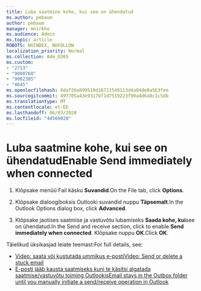 ```yaml
---
title: Luba saatmine kohe, kui see on ühendatud
ms.author: pebaum
author: pebaum
manager: mnirkhe
ms.audience: Admin
ms.topic: article
ROBOTS: NOINDEX, NOFOLLOW
localization_priority: Normal
ms.collection: Adm_O365
ms.custom:
- "2713"
- "9000768"
- "9002385"
- "4645"
ms.openlocfilehash: 6daf26a899519d16711548113d4a04de0a563fee
ms.sourcegitcommit: 497705a43e9317bf1d7519223f90a4d6a8c1c5db
ms.translationtype: MT
ms.contentlocale: et-EE
ms.lasthandoff: 06/03/2020
ms.locfileid: "44569028"
---
```

# <a name="enable-send-immediately-when-connected"></a><span data-ttu-id="fa9f8-102">Luba saatmine kohe, kui see on ühendatud</span><span class="sxs-lookup"><span data-stu-id="fa9f8-102">Enable Send immediately when connected</span></span>
 
1. <span data-ttu-id="fa9f8-103">Klõpsake menüü Fail käsku **Suvandid**.</span><span class="sxs-lookup"><span data-stu-id="fa9f8-103">On the File tab, click **Options**.</span></span>

2. <span data-ttu-id="fa9f8-104">Klõpsake dialoogiboksis Outlooki suvandid nuppu **Täpsemalt**.</span><span class="sxs-lookup"><span data-stu-id="fa9f8-104">In the Outlook Options dialog box, click **Advanced**.</span></span>

3. <span data-ttu-id="fa9f8-105">Klõpsake jaotises saatmise ja vastuvõtu lubamiseks **Saada kohe, kui**see on ühendatud.</span><span class="sxs-lookup"><span data-stu-id="fa9f8-105">In the Send and receive section, click to enable **Send immediately when connected**.</span></span> <span data-ttu-id="fa9f8-106">Klõpsake nuppu **OK**.</span><span class="sxs-lookup"><span data-stu-id="fa9f8-106">Click **OK**.</span></span>

<span data-ttu-id="fa9f8-107">Täielikud üksikasjad leiate teemast:</span><span class="sxs-lookup"><span data-stu-id="fa9f8-107">For full details, see:</span></span>
- [<span data-ttu-id="fa9f8-108">Video: saata või kustutada ummikus e-posti</span><span class="sxs-lookup"><span data-stu-id="fa9f8-108">Video: Send or delete a stuck email</span></span>](https://support.office.com/article/Video-Send-or-delete-an-email-stuck-in-your-outbox-26d5d34a-4e5f-444a-a9e8-44db04a94dec) 
- [<span data-ttu-id="fa9f8-109">E-posti jääb kausta saatmiseks kuni te käsitsi algatada saatmise/vastuvõtu toiming Outlookis</span><span class="sxs-lookup"><span data-stu-id="fa9f8-109">Email stays in the Outbox folder until you manually initiate a send/receive operation in Outlook</span></span>](https://support.microsoft.com/help/2797572/email-stays-in-the-outbox-folder-until-you-manually-initiate-a-send-re)
